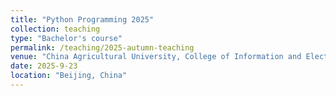 ```yaml
---
title: "Python Programming 2025"
collection: teaching
type: "Bachelor's course"
permalink: /teaching/2025-autumn-teaching
venue: "China Agricultural University, College of Information and Electrical Engineering"
date: 2025-9-23
location: "Beijing, China"
---
```

